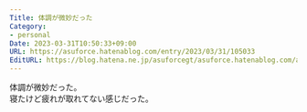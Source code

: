 ```yaml
---
Title: 体調が微妙だった
Category:
- personal
Date: 2023-03-31T10:50:33+09:00
URL: https://asuforce.hatenablog.com/entry/2023/03/31/105033
EditURL: https://blog.hatena.ne.jp/asuforcegt/asuforce.hatenablog.com/atom/entry/4207112889976459548
---
```


体調が微妙だった。  
寝たけど疲れが取れてない感じだった。  
